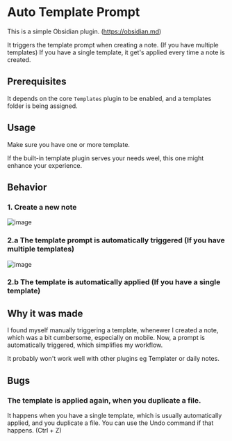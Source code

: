 # Auto Template Prompt
This is a simple Obsidian plugin. (https://obsidian.md)  

It triggers the template prompt when creating a note. (If you have multiple templates)
If you have a single template, it get's applied every time a note is created.

## Prerequisites
It depends on the core `Templates` plugin to be enabled, and a templates folder is being assigned.

## Usage
Make sure you have one or more template.  

If the built-in template plugin serves your needs weel, this one might enhance your experience. 

## Behavior
### 1. Create a new note
![image](https://user-images.githubusercontent.com/46031874/233847364-48e0ca1e-f8cc-4aff-a582-b9c9fdd215b8.png)
### 2.a The template prompt is automatically triggered (If you have multiple templates)
![image](https://user-images.githubusercontent.com/46031874/233847405-6ad376cc-2d76-42fe-ba12-3e173d38163c.png)

### 2.b The template is automatically applied (If you have a single template)

## Why it was made
I found myself manually triggering a template, whenewer I created a note, which was a bit cumbersome, especially on mobile. 
Now, a prompt is automatically triggered, which simplifies my workflow.

It probably won't work well with other plugins eg Templater or daily notes. 

## Bugs
### The template is applied again, when you duplicate a file. 
It happens when you have a single template, which is usually automatically applied, and you duplicate a file.
You can use the Undo command if that happens. (Ctrl + Z) 
